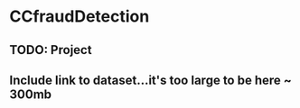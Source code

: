 # CCfraudDetection

## TODO: Project
## Include link to dataset...it's too large to be here ~ 300mb
